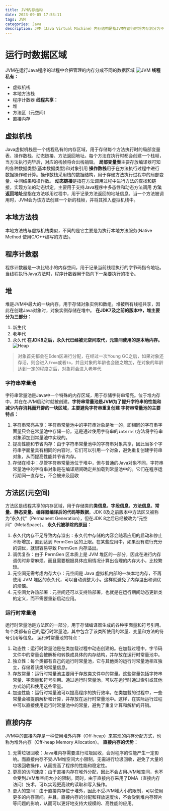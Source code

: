 ```yaml
---
title: JVM内存结构
date: 2023-09-05 17:53:11
tags: JVM
categories: Java
description: JVM（Java Virtual Machine）内存结构是指JVM在运行时将内存划分为不同区域，用于管理程序的运行和数据。
---
```

# 运行时数据区域
JVM在运行Java程序的过程中会把管理的内存分成不同的数据区域
![JVM](/image/JVM.png)
**线程私有：**
* 虚拟机栈
* 本地方法栈
* 程序计数器
**线程共享：**
* 堆
* 方法区（元空间）
* 直接内存
## 虚拟机栈
Java虚拟机栈是一个线程私有的内存区域，用于存储每个方法执行时的局部变量表、操作数栈、动态链接、方法返回地址。每个方法在执行时都会创建一个栈帧，当方法执行完毕后，对应的栈帧将会出栈销毁。
**局部变量表**主要存放编译器可知的各种数据类型(基本数据类型)和对象引用
**操作数栈**用于在方法执行过程中进行数据操作和计算。操作数栈采用栈的数据结构，用于存储方法执行过程中的局部变量、中间结果和操作数。
**动态链接**是指在方法调用过程中进行方法的查找和链接，实现方法的动态绑定。主要用于支持Java程序中多态性和动态方法调用
**方法返回地址**是指在方法嗲用过程中，用于记录方法返回的地址信息。当一个方法被调用时，JVM会为该方法创建一个新的栈帧，并将其推入虚拟机栈中。
## 本地方法栈
本地方法栈与虚拟机栈类似，不同的是它主要是为执行本地方法服务(Native Method 使用C/C++编写的方法)。
## 程序计数器
程序计数器是一块比较小的内存空间，用于记录当前线程执行的字节码指令地址。当线程执行Java方法时，程序计数器用于指向下一条要执行的指令。
## 堆
堆是JVM中最大的一块内存，用于存储对象实例和数组。堆被所有线程共享，因此在创建Java对象时，对象实例存储在堆中。
**在JDK7及之前的版本中，堆主要分为三部分：**
1. 新生代
2. 老年代
3. 永久代
**在JDK8之后，永久代已经被元空间取代，元空间使用的是本地内存。**
![Heap](/image/Heap.png)
>对象首先都会在Eden区进行分配，在经过一次Young GC之后，如果对象还存活，则会进入`from`或者`to`，并且对象的年龄也会随之增加，在对象的年龄达到一定的程度之后，对象将会进入老年代
### 字符串常量池
字符串常量池是Java中一个特殊的内存区域，用于存储字符串常亮。位于堆内存中，并在在JVM启动时就被创建。**字符串常量池是JVM为了提升字符串的性能和减少内存消耗而开辟的一块区域，主要避免字符串重复创建**
**字符串常量池的主要特点：**
1. 字符串常亮共享：字符串常量池中的字符串对象是唯一的，即相同的字符串字面量只会在常量池中存储一份。这是通过使用字符串的`intern()`方法将字符串对象添加到常量池中实现的。
2. 提高性能和节省内存：由于字符串常量池中的字符串对象共享，因此当多个字符串字面量具有相同的内容时，它们可以引用一个对象，避免重复创建字符串对象，从而提高性能并节省内存。
3. 存储在堆中：尽管字符串常量池位于堆中，但与普通的Java对象不同，字符串常量池中的字符串对象是在编译期间确定并加载到常量池中的。它们在程序运行期间一直存在，不会被来及回收
## 方法区(元空间)
方法区是线程共享的内存区域，用于存储类的**类信息、字段信息、方法信息、常量、静态变量、编译器编译后的代码等数据**。JDK 8及之前版本中方法区又被称为“永久代”（Permanent Generation），但在JDK 8之后已经被改为“元空间”（MetaSpace）。
**永久代被移除的原因：**
1. 永久代内存不足导致内存溢出：永久代中存储的内容会随着应用的启动和停止不断增加，直到达到 PermGen 区的上限。在某些应用中，如果没有进行充分的调优，就很容易导致 PermGen 内存溢出。
2. 调优复杂：由于 PermGen 区本质上是 JVM 堆区的一部分，因此在进行内存调优时非常麻烦。而且需要根据具体应用情况计算出合理的内存大小，比较繁琐。
3. 元空间无需考虑内存大小：元空间是 Java 虚拟机内部的一块本地内存，不再使用 JVM 堆区的永久代，可以自动调整大小。这样就避免了内存溢出和调优的烦恼。
4. 元空间允许热部署：元空间还可以支持热部署，也就是在运行期间动态更新类的定义，而不需要重新启动应用。
### 运行时常量池
运行时常量池是方法区的一部分，用于存储编译器生成的各种字面量和符号引用。每个类都有自己的运行时常量池，其中包含了该类所使用的常量、变量和方法的符号引用等信息。
运行时常量池的特点：
1. 动态性：运行时常量池是在类加载过程中动态创建的。在加载过程中，字节码文件中的常量会被解析和转换成具体的内存结构，并存放在运行时常量池中。
2. 独立性：每个类都有自己的运行时常量池，它与其他类的运行时常量池相互独立，存储着该类的常量信息。
3. 存放常量：运行时常量池主要用于存放类文件中的常量。这些常量包括字符串常量、字面量和符号引用。通过运行时常量池，可以在运行时通过索引或其他方式访问和使用这些常量。
4. 加速性能：运行时常量池可以提高程序的执行效率。在类加载的过程中，一些常量会被提前解析和计算，并存放在运行时常量池中。这样，在实际运行过程中可以直接使用运行时常量池中的常量，避免了重复计算和解析的开销。
## 直接内存
JVM中的直接内存是一种使用堆外内存（Off-heap）来实现的内存分配方式，也称为堆外内存（Off-heap Memory Allocation）。
**直接内存的优势：**
1. 无需垃圾回收：Java堆内存需要进行垃圾回收，会对程序的性能产生一定影响。而直接内存不受JVM堆空间大小限制，无需进行垃圾回收，避免了大量的垃圾回收操作，从而提高了程序的性能和稳定性。
2. 更高的访问速度：由于直接内存在堆外分配，因此不会占用JVM堆空间，也不会受到JVM堆空间大小的限制。同时，由于直接内存采用了DMA（直接内存访问）技术，可以实现更高效的读取和写入操作。
3. 更大的空间：由于直接内存位于堆外，因此不受JVM堆大小的限制，可以使用更多的内存空间。并且，直接内存的分配和释放速度快，不会受到堆内存碎片等问题的影响，从而可以更好地支持大规模的、高性能的应用。
